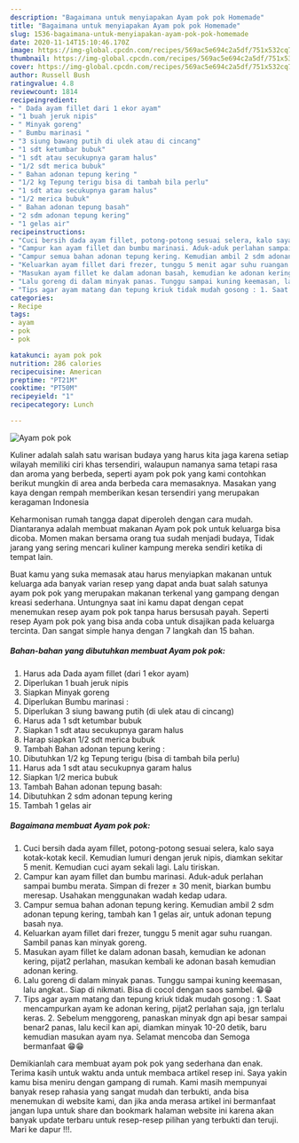 ```yaml
---
description: "Bagaimana untuk menyiapakan Ayam pok pok Homemade"
title: "Bagaimana untuk menyiapakan Ayam pok pok Homemade"
slug: 1536-bagaimana-untuk-menyiapakan-ayam-pok-pok-homemade
date: 2020-11-14T15:10:46.170Z
image: https://img-global.cpcdn.com/recipes/569ac5e694c2a5df/751x532cq70/ayam-pok-pok-foto-resep-utama.jpg
thumbnail: https://img-global.cpcdn.com/recipes/569ac5e694c2a5df/751x532cq70/ayam-pok-pok-foto-resep-utama.jpg
cover: https://img-global.cpcdn.com/recipes/569ac5e694c2a5df/751x532cq70/ayam-pok-pok-foto-resep-utama.jpg
author: Russell Bush
ratingvalue: 4.8
reviewcount: 1814
recipeingredient:
- " Dada ayam fillet dari 1 ekor ayam"
- "1 buah jeruk nipis"
- " Minyak goreng"
- " Bumbu marinasi "
- "3 siung bawang putih di ulek atau di cincang"
- "1 sdt ketumbar bubuk"
- "1 sdt atau secukupnya garam halus"
- "1/2 sdt merica bubuk"
- " Bahan adonan tepung kering "
- "1/2 kg Tepung terigu bisa di tambah bila perlu"
- "1 sdt atau secukupnya garam halus"
- "1/2 merica bubuk"
- " Bahan adonan tepung basah"
- "2 sdm adonan tepung kering"
- "1 gelas air"
recipeinstructions:
- "Cuci bersih dada ayam fillet, potong-potong sesuai selera, kalo saya kotak-kotak kecil. Kemudian lumuri dengan jeruk nipis, diamkan sekitar 5 menit. Kemudian cuci ayam sekali lagi. Lalu tiriskan."
- "Campur kan ayam fillet dan bumbu marinasi. Aduk-aduk perlahan sampai bumbu merata. Simpan di frezer ± 30 menit, biarkan bumbu meresap. Usahakan menggunakan wadah kedap udara."
- "Campur semua bahan adonan tepung kering. Kemudian ambil 2 sdm adonan tepung kering, tambah kan 1 gelas air, untuk adonan tepung basah nya."
- "Keluarkan ayam fillet dari frezer, tunggu 5 menit agar suhu ruangan. Sambil panas kan minyak goreng."
- "Masukan ayam fillet ke dalam adonan basah, kemudian ke adonan kering, pijat2 perlahan, masukan kembali ke adonan basah kemudian adonan kering."
- "Lalu goreng di dalam minyak panas. Tunggu sampai kuning keemasan, lalu angkat.. Siap di nikmati. Bisa di cocol dengan saos sambel. 😁😁"
- "Tips agar ayam matang dan tepung kriuk tidak mudah gosong : 1. Saat mencampurkan ayam ke adonan kering, pijat2 perlahan saja, jgn terlalu keras. 2. Sebelum menggoreng, panaskan minyak dgn api besar sampai benar2 panas, lalu kecil kan api, diamkan minyak 10-20 detik, baru kemudian masukan ayam nya. Selamat mencoba dan Semoga bermanfaat 😁😁"
categories:
- Recipe
tags:
- ayam
- pok
- pok

katakunci: ayam pok pok 
nutrition: 286 calories
recipecuisine: American
preptime: "PT21M"
cooktime: "PT50M"
recipeyield: "1"
recipecategory: Lunch

---
```



![Ayam pok pok](https://img-global.cpcdn.com/recipes/569ac5e694c2a5df/751x532cq70/ayam-pok-pok-foto-resep-utama.jpg)

Kuliner adalah salah satu warisan budaya yang harus kita jaga karena setiap wilayah memiliki ciri khas tersendiri, walaupun namanya sama tetapi rasa dan aroma yang berbeda, seperti ayam pok pok yang kami contohkan berikut mungkin di area anda berbeda cara memasaknya. Masakan yang kaya dengan rempah memberikan kesan tersendiri yang merupakan keragaman Indonesia

Keharmonisan rumah tangga dapat diperoleh dengan cara mudah. Diantaranya adalah membuat makanan Ayam pok pok untuk keluarga bisa dicoba. Momen makan bersama orang tua sudah menjadi budaya, Tidak jarang yang sering mencari kuliner kampung mereka sendiri ketika di tempat lain.



Buat kamu yang suka memasak atau harus menyiapkan makanan untuk keluarga ada banyak varian resep yang dapat anda buat salah satunya ayam pok pok yang merupakan makanan terkenal yang gampang dengan kreasi sederhana. Untungnya saat ini kamu dapat dengan cepat menemukan resep ayam pok pok tanpa harus bersusah payah.
Seperti resep Ayam pok pok yang bisa anda coba untuk disajikan pada keluarga tercinta. Dan sangat simple hanya dengan 7 langkah dan 15 bahan.


<!--inarticleads1-->

##### Bahan-bahan yang dibutuhkan membuat Ayam pok pok:

1. Harus ada  Dada ayam fillet (dari 1 ekor ayam)
1. Diperlukan 1 buah jeruk nipis
1. Siapkan  Minyak goreng
1. Diperlukan  Bumbu marinasi :
1. Diperlukan 3 siung bawang putih (di ulek atau di cincang)
1. Harus ada 1 sdt ketumbar bubuk
1. Siapkan 1 sdt atau secukupnya garam halus
1. Harap siapkan 1/2 sdt merica bubuk
1. Tambah  Bahan adonan tepung kering :
1. Dibutuhkan 1/2 kg Tepung terigu (bisa di tambah bila perlu)
1. Harus ada 1 sdt atau secukupnya garam halus
1. Siapkan 1/2 merica bubuk
1. Tambah  Bahan adonan tepung basah:
1. Dibutuhkan 2 sdm adonan tepung kering
1. Tambah 1 gelas air




<!--inarticleads2-->

##### Bagaimana membuat  Ayam pok pok:

1. Cuci bersih dada ayam fillet, potong-potong sesuai selera, kalo saya kotak-kotak kecil. Kemudian lumuri dengan jeruk nipis, diamkan sekitar 5 menit. Kemudian cuci ayam sekali lagi. Lalu tiriskan.
1. Campur kan ayam fillet dan bumbu marinasi. Aduk-aduk perlahan sampai bumbu merata. Simpan di frezer ± 30 menit, biarkan bumbu meresap. Usahakan menggunakan wadah kedap udara.
1. Campur semua bahan adonan tepung kering. Kemudian ambil 2 sdm adonan tepung kering, tambah kan 1 gelas air, untuk adonan tepung basah nya.
1. Keluarkan ayam fillet dari frezer, tunggu 5 menit agar suhu ruangan. Sambil panas kan minyak goreng.
1. Masukan ayam fillet ke dalam adonan basah, kemudian ke adonan kering, pijat2 perlahan, masukan kembali ke adonan basah kemudian adonan kering.
1. Lalu goreng di dalam minyak panas. Tunggu sampai kuning keemasan, lalu angkat.. Siap di nikmati. Bisa di cocol dengan saos sambel. 😁😁
1. Tips agar ayam matang dan tepung kriuk tidak mudah gosong : 1. Saat mencampurkan ayam ke adonan kering, pijat2 perlahan saja, jgn terlalu keras. 2. Sebelum menggoreng, panaskan minyak dgn api besar sampai benar2 panas, lalu kecil kan api, diamkan minyak 10-20 detik, baru kemudian masukan ayam nya. Selamat mencoba dan Semoga bermanfaat 😁😁




Demikianlah cara membuat ayam pok pok yang sederhana dan enak. Terima kasih untuk waktu anda untuk membaca artikel resep ini. Saya yakin kamu bisa meniru dengan gampang di rumah. Kami masih mempunyai banyak resep rahasia yang sangat mudah dan terbukti, anda bisa menemukan di website kami, dan jika anda merasa artikel ini bermanfaat jangan lupa untuk share dan bookmark halaman website ini karena akan banyak update terbaru untuk resep-resep pilihan yang terbukti dan teruji. Mari ke dapur !!!. 
